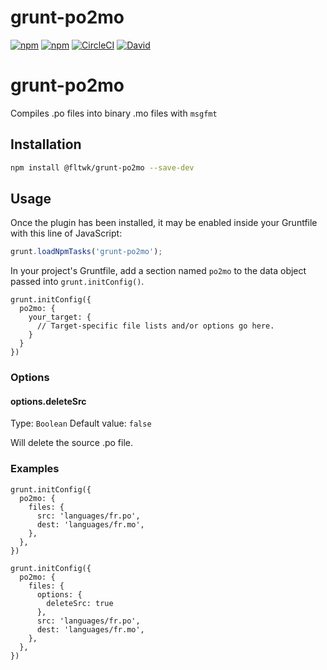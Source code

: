 # grunt-po2mo

[![npm](https://flat.badgen.net/npm/license/makensis)](https://www.npmjs.org/package/@fltwk/grunt-po2mo)
[![npm](https://flat.badgen.net/npm/v/makensis)](https://www.npmjs.org/package/@fltwk/grunt-po2mo)
[![CircleCI](https://flat.badgen.net/circleci/github/fltwk/grunt-po2mo)](https://circleci.com/gh/fltwk/grunt-po2mo)
[![David](https://flat.badgen.net/david/dev/fltwk/grunt-po2mo)](https://david-dm.org/fltwk/grunt-po2mo?type=dev)

# grunt-po2mo

Compiles .po files into binary .mo files with `msgfmt`

## Installation

```sh
npm install @fltwk/grunt-po2mo --save-dev
```

## Usage

Once the plugin has been installed, it may be enabled inside your Gruntfile with this line of JavaScript:

```js
grunt.loadNpmTasks('grunt-po2mo');
```

In your project's Gruntfile, add a section named `po2mo` to the data object passed into `grunt.initConfig()`.

```
grunt.initConfig({
  po2mo: {
    your_target: {
      // Target-specific file lists and/or options go here.
    }
  }
})
```

### Options

#### options.deleteSrc

Type: `Boolean`
Default value: `false`

Will delete the source .po file.

### Examples

```
grunt.initConfig({
  po2mo: {
    files: {
      src: 'languages/fr.po',
      dest: 'languages/fr.mo',
    },
  },
})
```

```
grunt.initConfig({
  po2mo: {
    files: {
      options: {
        deleteSrc: true
      },
      src: 'languages/fr.po',
      dest: 'languages/fr.mo',
    },
  },
})
```
